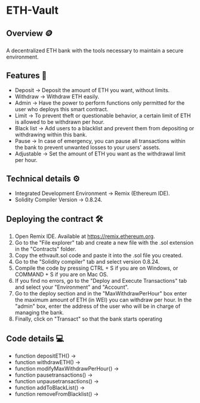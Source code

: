 # ETH-Vault
## Overview 🪙
A decentralized ETH bank with the tools necessary to maintain a secure environment.
## Features 📃
* Deposit -> Deposit the amount of ETH you want, without limits.
* Withdraw -> Withdraw ETH easily.
* Admin -> Have the power to perform functions only permitted for the user who deploys this smart contract.
* Limit -> To prevent theft or questionable behavior, a certain limit of ETH is allowed to be withdrawn per hour.
* Black list -> Add users to a blacklist and prevent them from depositing or withdrawing within this bank.
* Pause -> In case of emergency, you can pause all transactions within the bank to prevent unwanted losses to your users' assets.
* Adjustable -> Set the amount of ETH you want as the withdrawal limit per hour.
## Technical details ⚙️
* Integrated Development Environment -> Remix (Ethereum IDE).
* Solidity Compiler Version -> 0.8.24.
## Deploying the contract 🛠️
1. Open Remix IDE. Available at https://remix.ethereum.org.
2. Go to the "File explorer" tab and create a new file with the .sol extension in the "Contracts" folder.
3. Copy the ethvault.sol code and paste it into the .sol file you created.
4. Go to the "Solidity compiler" tab and select version 0.8.24.
5. Compile the code by pressing CTRL + S if you are on Windows, or COMMAND + S if you are on Mac OS.
6. If you find no errors, go to the "Deploy and Execute Transactions" tab and select your "Environment" and "Account".
7. Go to the deploy section and in the "MaxWithdrawPerHour" box enter the maximum amount of ETH (in WEI) you can withdraw per hour. In the "admin" box, enter the address of the user who will be in charge of managing the bank.
8. Finally, click on "Transact" so that the bank starts operating
## Code details 💻
*  function depositETH() -> 
*  function withdrawETH() ->
*  function modifyMaxWithdrawPerHour() ->
*  function pausetransactions() ->
*  function unpausetransactions() ->
*  function addToBlackList() -> 
*  function removeFromBlacklist() ->
